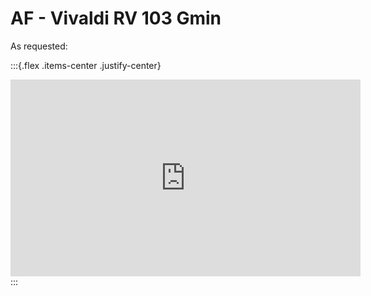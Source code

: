 # AF - Vivaldi RV 103 Gmin

As requested:

:::{.flex .items-center .justify-center}
<iframe width="560" height="315" src="https://www.youtube.com/embed/flKZy-cz4_4" title="YouTube video player" frameborder="0" allow="accelerometer; autoplay; clipboard-write; encrypted-media; gyroscope; picture-in-picture" allowfullscreen></iframe>
:::
